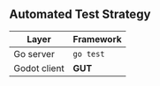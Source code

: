 ## Automated Test Strategy

| Layer | Framework |
|-------|-----------|
| Go server | `go test`|
| Godot client | **GUT** |

